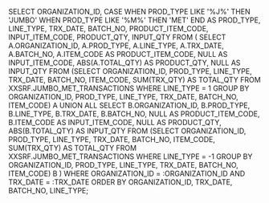 
SELECT
    ORGANIZATION_ID,
    CASE
        WHEN PROD_TYPE LIKE '%J%' THEN 'JUMBO'
        WHEN PROD_TYPE LIKE '%M%' THEN 'MET'
    END AS PROD_TYPE,
    LINE_TYPE,
    TRX_DATE,
    BATCH_NO,
    PRODUCT_ITEM_CODE,
    INPUT_ITEM_CODE,
    PRODUCT_QTY,
    INPUT_QTY
FROM (
    SELECT
        A.ORGANIZATION_ID,
        A.PROD_TYPE,
        A.LINE_TYPE,
        A.TRX_DATE,
        A.BATCH_NO,
        A.ITEM_CODE AS PRODUCT_ITEM_CODE,
        NULL AS INPUT_ITEM_CODE,
        ABS(A.TOTAL_QTY) AS PRODUCT_QTY,
        NULL AS INPUT_QTY
    FROM
        (SELECT
            ORGANIZATION_ID,
            PROD_TYPE,
            LINE_TYPE,
            TRX_DATE,
            BATCH_NO,
            ITEM_CODE,
            SUM(TRX_QTY) AS TOTAL_QTY
        FROM
            XXSRF.JUMBO_MET_TRANSACTIONS
        WHERE
            LINE_TYPE = 1
        GROUP BY
            ORGANIZATION_ID,
            PROD_TYPE,
            LINE_TYPE,
            TRX_DATE,
            BATCH_NO,
            ITEM_CODE) A
    UNION ALL
    SELECT
        B.ORGANIZATION_ID,
        B.PROD_TYPE,
        B.LINE_TYPE,
        B.TRX_DATE,
        B.BATCH_NO,
        NULL AS PRODUCT_ITEM_CODE,
        B.ITEM_CODE AS INPUT_ITEM_CODE,
        NULL AS PRODUCT_QTY,
        ABS(B.TOTAL_QTY) AS INPUT_QTY
    FROM
        (SELECT
            ORGANIZATION_ID,
            PROD_TYPE,
            LINE_TYPE,
            TRX_DATE,
            BATCH_NO,
            ITEM_CODE,
            SUM(TRX_QTY) AS TOTAL_QTY
        FROM
            XXSRF.JUMBO_MET_TRANSACTIONS
        WHERE
            LINE_TYPE = -1
        GROUP BY
            ORGANIZATION_ID,
            PROD_TYPE,
            LINE_TYPE,
            TRX_DATE,
            BATCH_NO,
            ITEM_CODE) B
)
WHERE
    ORGANIZATION_ID = :ORGANIZATION_ID
    AND TRX_DATE = :TRX_DATE
ORDER BY
    ORGANIZATION_ID,
    TRX_DATE,
    BATCH_NO,
    LINE_TYPE;
